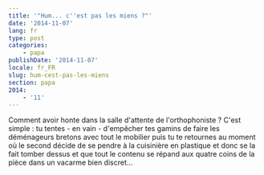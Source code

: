```yaml
---
title: '"Hum... c''est pas les miens ?"'
date: '2014-11-07'
lang: fr
type: post
categories:
    - papa
publishDate: '2014-11-07'
locale: fr_FR
slug: hum-cest-pas-les-miens
section: papa
2014:
    - '11'
---
```


Comment avoir honte dans la salle d'attente de l'orthophoniste ? C'est simple : tu tentes - en vain - d'empêcher tes gamins de faire les déménageurs bretons avec tout le mobilier puis tu te retournes au moment où le second décide de se pendre à la cuisinière en plastique et donc se la fait tomber dessus et que tout le contenu se répand aux quatre coins de la pièce dans un vacarme bien discret...
